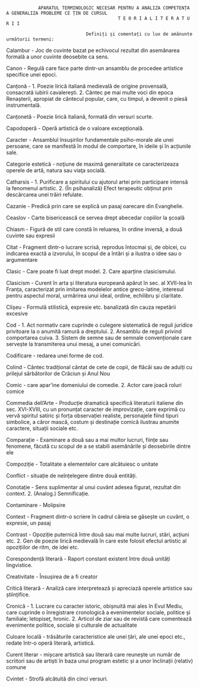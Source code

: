                 APARATUL TERMINOLOGIC NECESAR PENTRU A ANALIZA COMPETENȚA A GENERALIZA PROBLEME CE ȚIN DE CURSUL 
                                              T E O R I A L I T E R A T U R I I 

                                  Definiți și comentați cu lux de amănunte următorii termeni:
                                  
Calambur - Joc de cuvinte bazat pe echivocul rezultat din asemănarea formală a unor cuvinte deosebite ca sens.

Canon - Regulă care face parte dintr-un ansamblu de procedee artistice specifice unei epoci.

Canțonă - 1. Poezie lirică italiană medievală de origine provensală, consacrată iubirii cavalerești. 2. Cântec pe mai multe voci din epoca Renașterii, apropiat de cântecul popular, care, cu timpul, a devenit o piesă instrumentală.

Canțonetă - Poezie lirică italiană, formată din versuri scurte.

Capodoperă - Operă artistică de o valoare excepțională.

Caracter - Ansamblul însușirilor fundamentale psiho-morale ale unei persoane, care se manifestă în modul de comportare, în ideile și în acțiunile sale. 

Categorie estetică - noţiune de maximă generalitate ce caracterizeaza operele de artă, natura sau viaţa socială.

Catharsis - 1. Purificare a spiritului cu ajutorul artei prin participare intensă la fenomenul artistic. 2. (În psihanaliză) Efect terapeutic obținut prin descărcarea unei trăiri refulate.

Сazanie - Predică prin care se explică un pasaj oarecare din Evanghelie.

Сeaslov - Carte bisericească ce servea drept abecedar copiilor la școală

Сhiasm - Figură de stil care constă în reluarea, în ordine inversă, a două cuvinte sau expresii

Сitat - Fragment dintr-o lucrare scrisă, reprodus întocmai și, de obicei, cu indicarea exactă a izvorului, în scopul de a întări și a ilustra o idee sau o argumentare

Сlasic - Care poate fi luat drept model. 2. Care aparține clasicismului.

Clasicism - Curent în arta și literatura europeană apărut în sec. al XVII-lea în Franța, caracterizat prin imitarea modelelor antice greco-latine, interesul pentru aspectul moral, urmărirea unui ideal, ordine, echilibru și claritate.

Clișeu - Formulă stilistică, expresie etc. banalizată din cauza repetării excesive

Cod - 1. Act normativ care cuprinde o culegere sistematică de reguli juridice privitoare la o anumită ramură a dreptului. 2. Ansamblu de reguli privind comportarea cuiva. 3. Sistem de semne sau de semnale convenționale care servește la transmiterea unui mesaj, a unei comunicări.

Codificare - redarea unei forme de cod.

Colind - Cântec tradițional cântat de cete de copii, de flăcăi sau de adulți cu prilejul sărbătorilor de Crăciun și Anul Nou

Comic - care apar'ine domeniului de comedie. 2. Actor care joacă roluri comice

Commedia dell’Arte - Producție dramatică specifică literaturii italiene din sec. XVI-XVIII, cu un pronunțat caracter de improvizație, care exprimă cu vervă spiritul satiric și forța observației realiste, personajele fiind tipuri simbolice, a căror mască, costum și destinație comică ilustrau anumite caractere, situații sociale etc.

Comparație - Examinare a două sau a mai multor lucruri, ființe sau fenomene, făcută cu scopul de a se stabili asemănările și deosebirile dintre ele

Сompoziție - Totalitate a elementelor care alcătuiesc o unitate

Сonflict - situație de neînțelegere dintre două entități.

Сonotație - Sens suplimentar al unui cuvânt adesea figurat, rezultat din context. 2. (Analog.) Semnificație.

Contaminare - Molipsire

Context - Fragment dintr-o scriere în cadrul căreia se găsește un cuvânt, o expresie, un pasaj

Contrast - Opoziție puternică între două sau mai multe lucruri, stări, acțiuni etc. 2. Gen de poezie lirică medievală în care este folosit efectul artistic al opozițiilor de ritm, de idei etc.

Corespondență literară - Raport constant existent între două unități lingvistice.

Creativitate - Însușirea de a fi creator

Critică literară - Analiză care interpretează și apreciază operele artistice sau științifice. 

Cronică - 1. Lucrare cu caracter istoric, obișnuită mai ales în Evul Mediu, care cuprinde o înregistrare cronologică a evenimentelor sociale, politice și familiale; letopiseț, hronic. 2. Articol de ziar sau de revistă care comentează evenimente politice, sociale și culturale de actualitate

Culoare locală - trăsăturile caracteristice ale unei țări, ale unei epoci etc., redate într-o operă literară, artistică.

Curent literar - mișcare artistică sau literară care reunește un număr de scriitori sau de artiști în baza unui program estetic și a unor înclinații (relativ) comune

Cvintet - Strofă alcătuită din cinci versuri.

